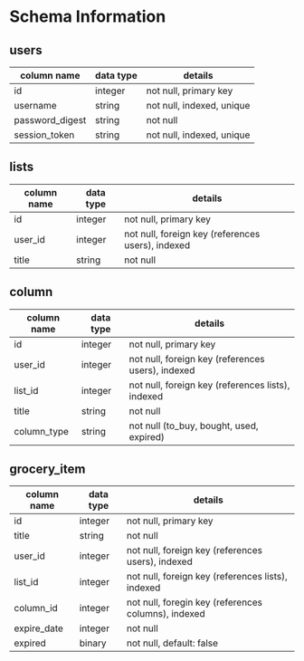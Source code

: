 # Schema Information

## users
column name     | data type | details
----------------|-----------|-----------------------
id              | integer   | not null, primary key
username        | string    | not null, indexed, unique
password_digest | string    | not null
session_token   | string    | not null, indexed, unique

## lists
column name | data type | details
------------|-----------|-----------------------
id          | integer   | not null, primary key
user_id     | integer   | not null, foreign key (references users), indexed
title       | string    | not null

## column
column name | data type | details
------------|-----------|-----------------------
id          | integer   | not null, primary key
user_id     | integer   | not null, foreign key (references users), indexed
list_id     | integer   | not null, foreign key (references lists), indexed
title       | string    | not null
column_type | string    | not null (to_buy, bought, used, expired)


## grocery_item
column name    | data type | details
---------------|-----------|-----------------------
id             | integer   | not null, primary key
title          | string    | not null
user_id        | integer   | not null, foreign key (references users), indexed
list_id        | integer   | not null, foreign key (references lists), indexed
column_id      | integer   | not null, foregin key (references columns), indexed
expire_date    | integer   | not null
expired        | binary    | not null, default: false 
